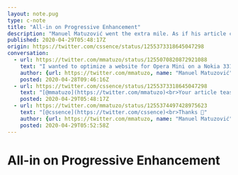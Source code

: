 ```yaml
---
layout: note.pug
type: c-note
title: "All-in on Progressive Enhancement"
description: "Manuel Matuzović went the extra mile. As if his article content wasn’t great already, look at his teaser image."
published: 2020-04-29T05:48:17Z
origin: https://twitter.com/cssence/status/1255373318645047298
conversation:
  - url: https://twitter.com/mmatuzo/status/1255070820872921088
    text: "I wanted to optimize a website for Opera Mini on a Nokia 3310. To my surprise, I didn’t have to change much, thanks to Progressive Enhancement.<br><br>In this article I explain why this principle is so important, and I provide you with some practical examples. [www.matuzo.at/blog/beauty-of-progressive-enhancement/](https://www.matuzo.at/blog/beauty-of-progressive-enhancement/)"
    author: {url: https://twitter.com/mmatuzo, name: "Manuel Matuzović"}
    posted: 2020-04-28T09:46:16Z
  - url: https://twitter.com/cssence/status/1255373318645047298
    text: "[@mmatuzo](https://twitter.com/mmatuzo)<br>Your article teaser image is 💯<br>🙂"
    posted: 2020-04-29T05:48:17Z
  - url: https://twitter.com/mmatuzo/status/1255374497428975623
    text: "[@cssence](https://twitter.com/cssence)<br>Thanks 🙂"
    author: {url: https://twitter.com/mmatuzo, name: "Manuel Matuzović"}
    posted: 2020-04-29T05:52:58Z
---
```


# All-in on Progressive Enhancement
